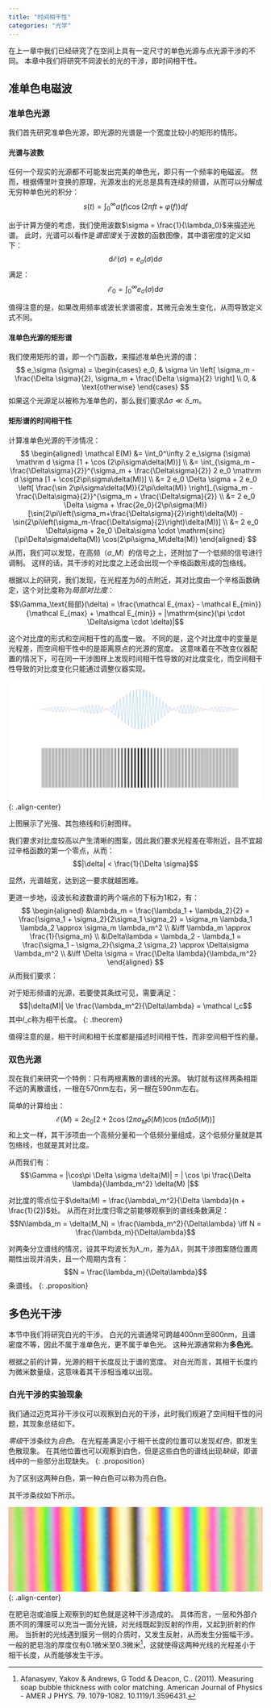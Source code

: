 ```yaml
---
title: "时间相干性"
categories: "光学"
---
```


在上一章中我们已经研究了在空间上具有一定尺寸的单色光源与点光源干涉的不同。
本章中我们将研究不同波长的光的干涉，即时间相干性。

## 准单色电磁波

### 准单色光源

我们首先研究准单色光源，即光源的光谱是一个宽度比较小的矩形的情形。

#### 光谱与波数

任何一个现实的光源都不可能发出完美的单色光，即只有一个频率的电磁波。
然而，根据傅里叶变换的原理，光源发出的光总是具有连续的频谱，从而可以分解成无穷种单色光的积分：
$$s(t) = \int_0^\infty a(f) \cos (2\pi f t + \varphi(f)) \mathrm d f$$

出于计算方便的考虑，我们使用波数$\sigma = \frac{1}{\lambda_0}$来描述光谱。
此时，光谱可以看作是*谱密度*关于波数的函数图像，其中谱密度的定义如下：
$$\mathrm d \mathcal E(\sigma) = e_\sigma(\sigma) \mathrm d \sigma$$
满足：
$$\mathcal E_0 = \int_0^\infty e_\sigma (\sigma) \mathrm d \sigma$$

值得注意的是，如果改用频率或波长求谱密度，其微元会发生变化，从而导致定义式不同。

#### 准单色光源的矩形谱

我们使用矩形的谱，即一个门函数，来描述准单色光源的谱：
$$
e_\sigma (\sigma) = 
\begin{cases}
    e_0, & \sigma \in \left[ \sigma_m - \frac{\Delta \sigma}{2}, \sigma_m + \frac{\Delta \sigma}{2} \right] \\
    0, & \text{otherwise}
\end{cases}
$$
如果这个光源足以被称为准单色的，那么我们要求$\Delta \sigma \ll \delta\_m$。

#### 矩形谱的时间相干性

计算准单色光源的干涉情况：
$$
\begin{aligned}
    \mathcal E(M) &= \int_0^\infty 2 e_\sigma (\sigma) \mathrm d \sigma [1 + \cos (2\pi\sigma\delta(M))] \\
    &= \int_{\sigma_m - \frac{\Delta\sigma}{2}}^{\sigma_m + \frac{\Delta\sigma}{2}} 2 e_0 \mathrm d \sigma [1 + \cos(2\pi\sigma\delta(M))] \\
    &= 2 e_0 \Delta \sigma + 2 e_0 \left[ \frac{\sin 2\pi\sigma\delta(M)}{2\pi\delta(M)} \right]_{\sigma_m - \frac{\Delta\sigma}{2}}^{\sigma_m + \frac{\Delta\sigma}{2}} \\
    &= 2 e_0 \Delta \sigma + \frac{2e_0}{2\pi\sigma(M)} [\sin(2\pi\left(\sigma_m+\frac{\Delta\sigma}{2}\right)\delta(M)) - \sin(2\pi\left(\sigma_m-\frac{\Delta\sigma}{2}\right)\delta(M))] \\
    &= 2 e_0 \Delta\sigma + 2e_0 \Delta\sigma \cdot \mathrm{sinc}(\pi\Delta\sigma\delta(M)) \cos(2\pi\sigma_M\delta(M))
\end{aligned}
$$
从而，我们可以发现，在高频（$\sigma\_M$）的信号之上，还附加了一个低频的信号进行调制。
这样的话，其干涉的对比度之上还会出现一个辛格函数形成的包络线。

根据以上的研究，我们发现，在光程差为$\delta$的点附近，其对比度由一个辛格函数确定，这个对比度称为*局部对比度*：
$$\Gamma_\text{局部}(\delta) = \frac{\mathcal E_{max} - \mathcal E_{min}}{\mathcal E_{max} + \mathcal E_{min}} = |\mathrm{sinc}(\pi \cdot \Delta\sigma \cdot \delta)|$$

这个对比度的形式和空间相干性的高度一致。
不同的是，这个对比度中的变量是光程差，而空间相干性中的是距离原点的光源的宽度。
这意味着在不改变仪器配置的情况下，可在同一干涉图样上发现时间相干性导致的对比度变化，而空间相干性导致的对比度变化只能通过调整仪器实现。

![](/assets/optics/time-coherence.png){: .align-center}

上图展示了光强、其包络线和衍射图样。

我们要求对比度较高以产生清晰的图案，因此我们要求光程差在零附近，且不宜超过辛格函数的第一个零点，从而：
$$|\delta| < \frac{1}{\Delta \sigma}$$

显然，光谱越宽，达到这一要求就越困难。

更进一步地，设波长和波数谱的两个端点的下标为1和2，有：
$$
\begin{aligned}
    &\lambda_m = \frac{\lambda_1 + \lambda_2}{2} = \frac{\sigma_1 + \sigma_2}{2\sigma_1 \sigma_2} = \sigma_m \lambda_1 \lambda_2 \approx \sigma_m \lambda_m^2 \\
    &\iff \lambda_m \approx \frac{1}{\sigma_m} \\
    &\Delta\lambda = \lambda_2 - \lambda_1 = \frac{\sigma_1 - \sigma_2}{\sigma_2 \sigma_2} \approx \Delta\sigma \lambda_m^2 \\
    &\iff \Delta \sigma = \frac{\Delta \lambda}{\lambda_m^2}
\end{aligned}
$$
从而我们要求：

对于矩形频谱的光源，若要使其条纹可见，需要满足：
$$|\delta(M)| \le \frac{\lambda_m^2}{\Delta\lambda} = \mathcal l_c$$
其中$l\_c$称为相干长度。
{: .theorem}

值得注意的是，相干时间和相干长度都是描述时间相干性，而非空间相干性的量。

### 双色光源

现在我们来研究一个特例：只有两根离散的谱线的光源。
钠灯就有这样两条相距不远的离散谱线，一根在570nm左右，另一根在590nm左右。

简单的计算给出：
$$\mathcal E(M) = 2 e_0 [2 + 2 \cos(2\pi \sigma_M \delta(M)) \cos(\pi \Delta \sigma \delta(M))]$$
和上文一样，其干涉项由一个高频分量和一个低频分量组成，这个低频分量就是其包络线，也就是其对比度。

从而我们有：
$$\Gamma = |\cos\pi \Delta \sigma \delta(M)| = | \cos \pi \frac{\Delta \lambda}{\lambda_m^2} \delta(M) |$$

对比度的零点位于$\delta(M) = \frac{\lambda\_m^2}{\Delta \lambda}(n + \frac{1}{2})$处。
从而在对比度归零之前能够观察到的谱线条数满足：
$$N\lambda_m = \delta(M_N) = \frac{\lambda_m^2}{\Delta\lambda} \iff N = \frac{\lambda_m}{\Delta\lambda}$$

对两条分立谱线的情况，设其平均波长为$\lambda\_m$，差为$\Delta\lambda$，则其干涉图案随位置周期性出现并消失，且一个周期内含有：
$$N = \frac{\lambda_m}{\Delta\lambda}$$
条谱线。
{: .proposition}

## 多色光干涉

本节中我们将研究白光的干涉。
白光的光谱通常可跨越400nm至800nm，且谱密度不等，因此不属于准单色光，更不属于单色光。
这种光源通常称为**多色光**。

根据之前的计算，光源的相干长度反比于谱的宽度。
对白光而言，其相干长度约为微米数量级，这意味着其干涉相当难以出现。

### 白光干涉的实验现象

我们通过迈克耳孙干涉仪可以观察到白光的干涉，此时我们规避了空间相干性的问题，其现象总结如下。

*零级*干涉条纹为*白色*。
在光程差满足小于相干长度的位置可以发现*虹色*，即发生色散现象。
在其他位置也可以观察到白色，但是这些白色的谱线出现*缺级*，即谱线中的一些部分出现缺失。
{: .proposition}

为了区别这两种白色，第一种白色可以称为亮白色。

其干涉条纹如下所示。

![](/assets/optics/white-light-interference.jpg){: .align-center}

在肥皂泡或油膜上观察到的虹色就是这种干涉造成的。
具体而言，一层和外部介质不同的薄膜可以充当一面分光镜，对光线既起到反射的作用，又起到折射的作用。
当折射的光线遇到膜另一侧的介质时，又发生反射，从而发生分振幅干涉。
一般的肥皂泡的厚度仅有0.1微米至0.3微米[^1]，这就使得这两种光线的光程差小于相干长度，从而能够发生干涉。

[^1]: Afanasyev, Yakov & Andrews, G Todd & Deacon, C.. (2011). Measuring soap bubble thickness with color matching. American Journal of Physics - AMER J PHYS. 79. 1079-1082. 10.1119/1.3596431. 
